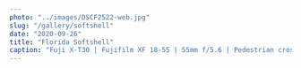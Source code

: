 ```yaml
---
photo: "../images/DSCF2522-web.jpg"
slug: "/gallery/softshell"
date: "2020-09-26"
title: "Florida Softshell"
caption: "Fuji X-T30 | Fujifilm XF 18-55 | 55mm f/5.6 | Pedestrian crossing."
---
```


